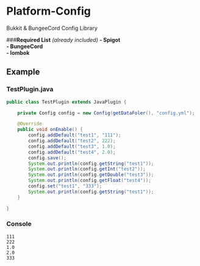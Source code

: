 # Platform-Config

Bukkit & BungeeCord Config Library

###__Required List__ _(already included)_
__- Spigot__\
__- BungeeCord__\
__- lombok__

## Example
### TestPlugin.java
``` Java
public class TestPlugin extends JavaPlugin {

    private Config config = new Config(getDataFoler(), "config.yml");

    @Override
    public void onEnable() {
        config.addDefault("test1", "111");
        config.addDefault("test2", 222);
        config.addDefault("test3", 1.0);
        config.addDefault("test4", 2.0);
        config.save();
        System.out.println(config.getString("test1"));
        System.out.println(config.getInt("test2"));
        System.out.println(config.getDouble("test3"));
        System.out.println(config.getFloat("test4"));
        config.set("test1", "333");
        System.out.println(config.getString("test1"));
    }

}
```

### Console
``` text
111
222
1.0
2.0
333
```